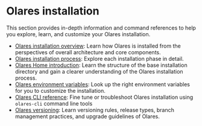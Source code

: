 # Olares installation 

This section provides in-depth information and command references to help you explore, learn, and customize your Olares installation.


- [Olares installation overview](installation-process.md): Learn how Olares is installed from the perspectives of overall architecture and core components.
- [Olares installation process](installation-process.md): Explore each installation phase in detail. 
- [Olares Home introduction](olares-home.md): Learn the structure of the base installation directory and gain a clearer understanding of the Olares installation process.
- [Olares environment variables](environment-variables.md): Look up the right environment variables for you to customize the installation.
- [Olares CLI reference](./index.md): Fine tune or troubleshoot Olares installation using `olares-cli` command line tools
- [Olares versioning](versioning.md): Learn versioning rules, release types, branch management practices, and upgrade guidelines of Olares. 